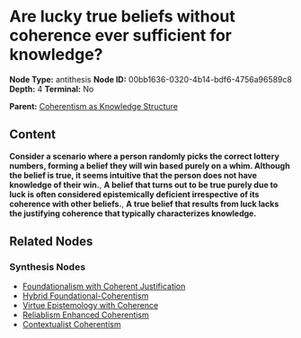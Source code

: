 # Are lucky true beliefs without coherence ever sufficient for knowledge?

**Node Type:** antithesis
**Node ID:** 00bb1636-0320-4b14-bdf6-4756a96589c8
**Depth:** 4
**Terminal:** No

**Parent:** [Coherentism as Knowledge Structure](coherentism-as-knowledge-structure-synthesis-bba96cbb-c915-476c-a53f-b356ca9c6f2a.md)

## Content

**Consider a scenario where a person randomly picks the correct lottery numbers, forming a belief they will win based purely on a whim. Although the belief is true, it seems intuitive that the person does not have knowledge of their win.**, **A belief that turns out to be true purely due to luck is often considered epistemically deficient irrespective of its coherence with other beliefs.**, **A true belief that results from luck lacks the justifying coherence that typically characterizes knowledge.**

## Related Nodes

### Synthesis Nodes

- [Foundationalism with Coherent Justification](foundationalism-with-coherent-justification-synthesis-d32f6871-f0e8-4666-a853-b0fe1527b6d3.md)
- [Hybrid Foundational-Coherentism](hybrid-foundational-coherentism-synthesis-2a5163bb-fa12-44fc-bfc0-a8acc8319ca4.md)
- [Virtue Epistemology with Coherence](virtue-epistemology-with-coherence-synthesis-d8311cec-46a5-4276-a795-b8f26b4fe387.md)
- [Reliablism Enhanced Coherentism](reliablism-enhanced-coherentism-synthesis-6ed2e6ce-d8cf-4aa7-888b-d4cb2a723c35.md)
- [Contextualist Coherentism](contextualist-coherentism-synthesis-a63dd50f-e084-451d-8c64-0b3de4565e40.md)
